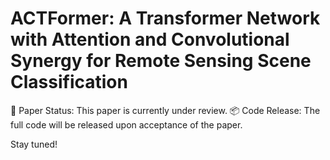 # ACTFormer: A Transformer Network with Attention and Convolutional Synergy for Remote Sensing Scene Classification
📌 Paper Status: This paper is currently under review.
📦 Code Release: The full code will be released upon acceptance of the paper.

Stay tuned!

